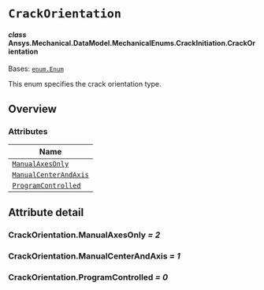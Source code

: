 # `CrackOrientation`

<a id="ansys.mechanical.stubs.v242.Ansys.Mechanical.DataModel.MechanicalEnums.CrackInitiation.CrackOrientation"></a>

#### *class* Ansys.Mechanical.DataModel.MechanicalEnums.CrackInitiation.CrackOrientation

Bases: [`enum.Enum`](https://docs.python.org/3/library/enum.html#enum.Enum)

This enum specifies the crack orientation type.

<!-- !! processed by numpydoc !! -->

<a id="overview"></a>

## Overview

### Attributes

| Name |
| ---------------------------------------------------------------- |
| [`ManualAxesOnly`](#CrackOrientation.ManualAxesOnly) |
| [`ManualCenterAndAxis`](#CrackOrientation.ManualCenterAndAxis) |
| [`ProgramControlled`](#CrackOrientation.ProgramControlled) |

<a id="attribute-detail"></a>

## Attribute detail

<a id="CrackOrientation.ManualAxesOnly"></a>

### CrackOrientation.ManualAxesOnly *= 2*

<a id="CrackOrientation.ManualCenterAndAxis"></a>

### CrackOrientation.ManualCenterAndAxis *= 1*

<a id="CrackOrientation.ProgramControlled"></a>

### CrackOrientation.ProgramControlled *= 0*


